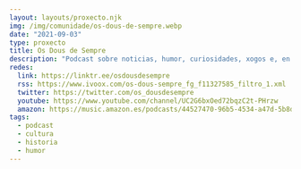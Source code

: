```yaml
---
layout: layouts/proxecto.njk
img: /img/comunidade/os-dous-de-sempre.webp
date: "2021-09-03"
type: proxecto
title: Os Dous de Sempre
description: "Podcast sobre noticias, humor, curiosidades, xogos e, en liñas xerais, ao voso entretemento. Que podería saír mal?\nTodo. Temos moito medo, así que sede bos e boas con nós. \n\nEsperamos que vos guste :)"
redes:
  link: https://linktr.ee/osdousdesempre
  rss: https://www.ivoox.com/os-dous-sempre_fg_f11327585_filtro_1.xml
  twitter: https://twitter.com/os_dousdesempre
  youtube: https://www.youtube.com/channel/UC2G6bxOed72bqzC2t-PHrzw
  amazon: https://music.amazon.es/podcasts/44527470-96b5-4534-a47d-5b8d83b8083d/os-dous-de-sempre
tags:
  - podcast
  - cultura
  - historia
  - humor
---
```

